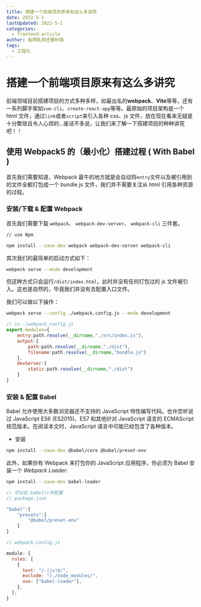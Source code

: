 ```yaml
---
title: 搭建一个前端项目原来有这么多讲究
date: 2022-5-1
lastUpdated: 2022-5-1
categories:
  - frontend-article
author: 盐焗乳鸽还要砂锅
tags:
  - 工程化
---
```


# 搭建一个前端项目原来有这么多讲究

前端领域目前搭建项目的方式多种多样，如最出名的**webpack**、**Vite**等等，还有一系列脚手架如`vue-cli`、`create-react-app`等等。最原始的项目架构是一个 html 文件，通过`link`或者`script`来引入各种 css、js 文件，放在现在看来无疑是十分繁琐且令人心烦的...废话不多说，让我们来了解一下搭建项目的种种讲究吧！！

## 使用 Webpack5 的（最小化）搭建过程 ( With Babel )

首先我们需要知道，Webpack 最牛的地方就是会自动将`entry`文件以及被引用到的文件全都打包成一个 bundle js 文件，我们并不需要关注从 html 引用各种资源的过程。

### 安装/下载 & 配置 Webpack

首先我们需要下载 `webpack`、 `webpack-dev-server`、 `webpack-cli` 三件套。

```bash
// use Npm

npm install --save-dev webpack webpack-dev-server webpack-cli
```

其次我们的最简单的启动方式如下：

```bash
webpeck serve --mode development
```

但这种方式只会运行`/dist/index.html`，此时并没有任何打包过的 js 文件被引入。这也是自然的，毕竟我们并没有去配置入口文件。

我们可以做以下操作：

```bash
webpeck serve --config ./webpack.config.js --mode development

```

```js
// in ./webpack.config.js
export.modules={
    entry:path.resolve(__dirname,"./src/index.js"),
    output:{
        path:path.resolve(__dirname,"./dist"),
        filename:path.resolve(__dirname,"bundle.js")
    },
    devServer:{
        static:path.resolve(__dirname,"./dist")
    }
}
```

### 安装 & 配置 Babel

Babel 允许使用大多数浏览器还不支持的 JavaScript 特性编写代码。也许您听说过 JavaScript ES6 (ES2015)、ES7 和其他针对 JavaScript 语言的 ECMAScript 规范版本。在阅读本文时，JavaScript 语言中可能已经包含了各种版本。

- 安装

```bash
npm install --save-dev @babel/core @babel/preset-env
```

此外，如果你有 Webpack 来打包你的 JavaScript 应用程序，你必须为 Babel 安装一个 _Webpack Loader_:

```bash
npm install --save-dev babel-loader
```

```js
// 可以在.babelrc中配置
// package.json

"babel":{
    "presets":[
        "@babel/preset-env"
    ]
}
```

```js
// webpack.config.js

module: {
  rules: [
    {
      test: "/.(js)$/",
      exclude: "/./node_modules/",
      use: ["babel-loader"],
    },
  ];
}
```
